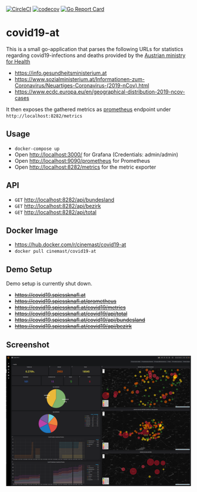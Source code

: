 [![CircleCI](https://circleci.com/gh/cinemast/covid19-at.svg?style=svg)](https://circleci.com/gh/cinemast/covid19-at)
[![codecov](https://codecov.io/gh/cinemast/covid19-at/branch/master/graph/badge.svg)](https://codecov.io/gh/cinemast/covid19-at)
[![Go Report Card](https://goreportcard.com/badge/github.com/cinemast/covid19-at)](https://goreportcard.com/report/github.com/cinemast/covid19-at)

# covid19-at

This is a small go-application that parses the following URLs for statistics regarding covid19-infections and deaths
provided by the [Austrian ministry for Health](https://www.sozialministerium.at/public.html)

- https://info.gesundheitsministerium.at
- https://www.sozialministerium.at/Informationen-zum-Coronavirus/Neuartiges-Coronavirus-(2019-nCov).html
- https://www.ecdc.europa.eu/en/geographical-distribution-2019-ncov-cases

It then exposes the gathered metrics as [prometheus](https://prometheus.io/) endpoint under `http://localhost:8282/metrics`

## Usage
- ```docker-compose up```
- Open [http://localhost:3000/](http://localhost:3000/) for Grafana (Credentials: admin/admin)
- Open [http://localhost:9090/prometheus](http://localhost:9090/prometheus) for Prometheus
- Open [http://localhost:8282/metrics](http://localhost:8282/metrics) for the metric exporter

## API 
- `GET` [http://localhost:8282/api/bundesland](http://localhost:8282/api/bundesland)
- `GET` [http://localhost:8282/api/bezirk](http://localhost:8282/api/bezirk)
- `GET` [http://localhost:8282/api/total](http://localhost:8282/api/total)

## Docker Image
- https://hub.docker.com/r/cinemast/covid19-at
- `docker pull cinemast/covid19-at`

## Demo Setup
Demo setup is currently shut down.
- ~~https://covid19.spiessknafl.at~~
- ~~https://covid19.spiessknafl.at/prometheus~~
- ~~https://covid19.spiessknafl.at/covid19/metrics~~
- ~~https://covid19.spiessknafl.at/covid19/api/total~~
- ~~https://covid19.spiessknafl.at/covid19/api/bundesland~~
- ~~https://covid19.spiessknafl.at/covid19/api/bezirk~~

## Screenshot
![](screenshots/grafana.png)
